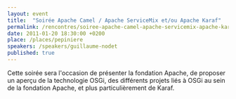 ```yaml
---
layout: event
title:  "Soirée Apache Camel / Apache ServiceMix et/ou Apache Karaf"
permalink: /rencontres/soiree-apache-camel-apache-servicemix-apache-karaf
date: 2011-01-20 18:30:00 +0200
place: /places/pepiniere
speakers: /speakers/guillaume-nodet
published: true
---
```


Cette soirée sera l'occasion de présenter la fondation Apache, de proposer un aperçu de la technologie OSGi, des différents projets liés à OSGi au sein de la fondation Apache, et plus particulièrement de Karaf.
